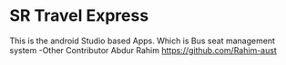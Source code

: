 # SR Travel Express
 This is the android Studio based Apps. Which is Bus seat management system
 -Other Contributor 
  Abdur Rahim https://github.com/Rahim-aust
